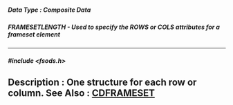 ##### Data Type : Composite Data
##### FRAMESETLENGTH - Used to specify the ROWS or COLS attributes for a frameset element
---
##### #include <fsods.h>
**Description :**
One structure for each row or column.
**See Also :**
[CDFRAMESET](D:/md_files/CDFRAMESET.md)
---
